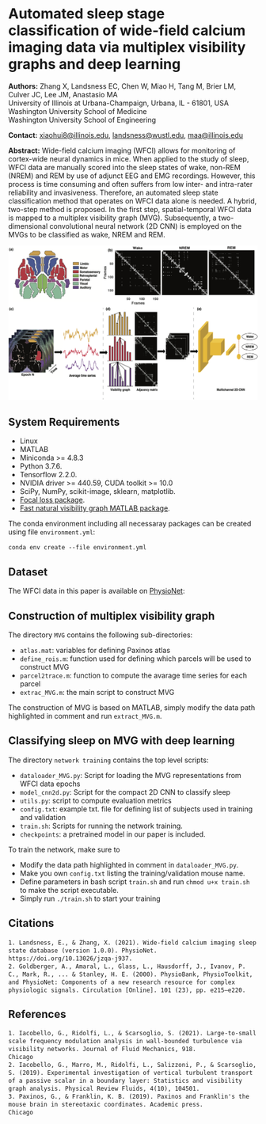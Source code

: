 # Automated sleep stage classification of wide-field calcium imaging data via multiplex visibility graphs and deep learning

**Authors:** Zhang X, Landsness EC, Chen W, Miao H, Tang M, Brier LM, Culver JC, Lee JM, Anastasio MA <br />
University of Illinois at Urbana-Champaign, Urbana, IL - 61801, USA <br>
Washington University School of Medicine<br>
Washington University School of Engineering<br>

**Contact:** xiaohui8@illinois.edu, landsness@wustl.edu, maa@illinois.edu

**Abstract:** Wide-field calcium imaging (WFCI) allows for monitoring of cortex-wide neural dynamics in mice. When applied to the study of sleep, WFCI data are manually scored into the sleep states of wake, non-REM (NREM) and REM by use of adjunct EEG and EMG recordings. However, this process is time consuming and often suffers from low inter- and intra-rater reliability and invasiveness. Therefore, an automated sleep state classification method that operates on WFCI data alone is needed. A hybrid, two-step method is proposed. In the first step, spatial-temporal WFCI data is mapped to a multiplex visibility graph (MVG). Subsequently, a two-dimensional convolutional neural network (2D CNN) is employed on the MVGs to be classified as wake, NREM and REM.
<p align="center">
<img src="./schematic.png" alt="Schematic" width="700"/>
</p>

## System Requirements
- Linux
- MATLAB
- Miniconda >= 4.8.3
- Python 3.7.6. 
- Tensorflow 2.2.0.
- NVIDIA driver >= 440.59, CUDA toolkit >= 10.0
- SciPy, NumPy, scikit-image, sklearn, matplotlib.
- [Focal loss package](https://github.com/artemmavrin/focal-loss).
- [Fast natural visibility graph MATLAB package](https://www.mathworks.com/matlabcentral/fileexchange/70432-fast-natural-visibility-graph-nvg-for-matlab).

The conda environment including all necessaray packages can be created using file `environment.yml`:
```
conda env create --file environment.yml
```
 
## Dataset
The WFCI data in this paper is available on [PhysioNet](https://physionet.org/content/calcium-imaging-sleep-state/1.0.0/): 

## Construction of multiplex visibility graph
The directory `MVG` contains the following sub-directories:
- `atlas.mat`: variables for defining Paxinos atlas
- `define_rois.m`: function used for defining which parcels will be used to construct MVG
- `parcel2trace.m`: function to compute the avarage time series for each parcel
- `extrac_MVG.m`: the main script to construct MVG

The construction of MVG is based on MATLAB, simply modify the data path highlighted in comment and run `extract_MVG.m`.

## Classifying sleep on MVG with deep learning
The directory `network training` contains the top level scripts:
- `dataloader_MVG.py`: Script for loading the MVG representations from WFCI data epochs
- `model_cnn2d.py`: Script for the compact 2D CNN to classify sleep
- `utils.py`: script to compute evaluation metrics
- `config.txt`: example txt. file for defining list of subjects used in training and validation
- `train.sh`: Scripts for running the network training.
- `checkpoints`: a pretrained model in our paper is included.

To train the network, make sure to 
- Modify the data path highlighted in comment in `dataloader_MVG.py`.
- Make you own `config.txt` listing the training/validation mouse name.
- Define parameters in bash script `train.sh` and run `chmod u+x train.sh` to make the script executable.
- Simply run `./train.sh` to start your training 

## Citations
```
1. Landsness, E., & Zhang, X. (2021). Wide-field calcium imaging sleep state database (version 1.0.0). PhysioNet. https://doi.org/10.13026/jzqa-j937.
2. Goldberger, A., Amaral, L., Glass, L., Hausdorff, J., Ivanov, P. C., Mark, R., ... & Stanley, H. E. (2000). PhysioBank, PhysioToolkit, and PhysioNet: Components of a new research resource for complex physiologic signals. Circulation [Online]. 101 (23), pp. e215–e220.
```
## References
```
1. Iacobello, G., Ridolfi, L., & Scarsoglio, S. (2021). Large-to-small scale frequency modulation analysis in wall-bounded turbulence via visibility networks. Journal of Fluid Mechanics, 918.
Chicago	
2. Iacobello, G., Marro, M., Ridolfi, L., Salizzoni, P., & Scarsoglio, S. (2019). Experimental investigation of vertical turbulent transport of a passive scalar in a boundary layer: Statistics and visibility graph analysis. Physical Review Fluids, 4(10), 104501.
3. Paxinos, G., & Franklin, K. B. (2019). Paxinos and Franklin's the mouse brain in stereotaxic coordinates. Academic press.
Chicago	
```






